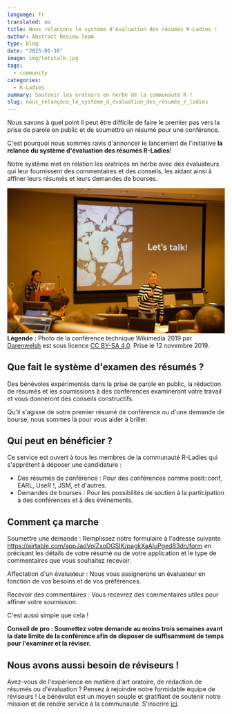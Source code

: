 ```yaml
---
language: fr
translated: no
title: Nous relançons le système d'évaluation des résumés R-Ladies !
author: Abstract Review Team
type: blog
date: "2025-01-16"
image: img/letstalk.jpg
tags:
  - community
categories:
  - R-Ladies
summary: Soutenir les orateurs en herbe de la communauté R !
slug: nous_relançons_le_système_d_évaluation_des_résumés_r_ladies
---
```


Nous savons à quel point il peut être difficile de faire le premier pas vers la prise de parole en public et de soumettre un résumé pour une conférence.

C'est pourquoi nous sommes ravis d'annoncer le lancement de l'initiative **la relance du système d'évaluation des résumés R-Ladies**!

Notre système met en relation les oratrices en herbe avec des évaluateurs qui leur fournissent des commentaires et des conseils, les aidant ainsi à affiner leurs résumés et leurs demandes de bourses.

![Une personne se tient debout avec un micro devant un écran affichant les mots "let's talk" (parlons-en)](img/letstalk.jpg)
**Légende :** Photo de la conférence technique Wikimedia 2019 par [Darenwelsh](#) est sous licence [CC BY-SA 4.0](https://creativecommons.org/licenses/by-sa/4.0/). Prise le 12 novembre 2019.

## Que fait le système d'examen des résumés ?

Des bénévoles expérimentés dans la prise de parole en public, la rédaction de résumés et les soumissions à des conférences examineront votre travail et vous donneront des conseils constructifs.

Qu'il s'agisse de votre premier résumé de conférence ou d'une demande de bourse, nous sommes là pour vous aider à briller.

## Qui peut en bénéficier ?

Ce service est ouvert à tous les membres de la communauté R-Ladies qui s'apprêtent à déposer une candidature :

- Des résumés de conférence : Pour des conférences comme posit::conf, EARL, UseR !, JSM, et d'autres.
- Demandes de bourses : Pour les possibilités de soutien à la participation à des conférences et à des événements.

## Comment ça marche

Soumettre une demande : Remplissez notre formulaire à l'adresse suivante <https://airtable.com/appJadVolZxoDGSIK/pagkXaAIuPged83dn/form> en précisant les détails de votre résumé ou de votre application et le type de commentaires que vous souhaitez recevoir.

Affectation d'un évaluateur : Nous vous assignerons un évaluateur en fonction de vos besoins et de vos préférences.

Recevoir des commentaires : Vous recevrez des commentaires utiles pour affiner votre soumission.

C'est aussi simple que cela !

**Conseil de pro : Soumettez votre demande au moins trois semaines avant la date limite de la conférence afin de disposer de suffisamment de temps pour l'examiner et la réviser.**

## Nous avons aussi besoin de réviseurs !

Avez-vous de l'expérience en matière d'art oratoire, de rédaction de résumés ou d'évaluation ?
Pensez à rejoindre notre formidable équipe de réviseurs !
Le bénévolat est un moyen souple et gratifiant de soutenir notre mission et de rendre service à la communauté.
S'inscrire [ici](https://airtable.com/appJadVolZxoDGSIK/pag4bpfeGIATQFefk/form).
